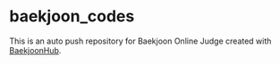 # baekjoon_codes
This is an auto push repository for Baekjoon Online Judge created with [BaekjoonHub](https://github.com/BaekjoonHub/BaekjoonHub).
